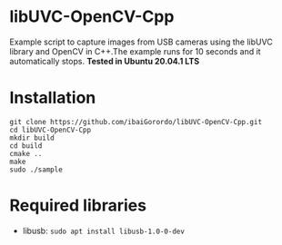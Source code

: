 # libUVC-OpenCV-Cpp
Example script to capture images from USB cameras using the libUVC library and OpenCV in C++.The example runs for 10 seconds and it automatically stops.
**Tested in Ubuntu 20.04.1 LTS**

# Installation
```
git clone https://github.com/ibaiGorordo/libUVC-OpenCV-Cpp.git 
cd libUVC-OpenCV-Cpp
mkdir build
cd build
cmake ..
make
sudo ./sample

```

# Required libraries
* libusb: ```sudo apt install libusb-1.0-0-dev```
